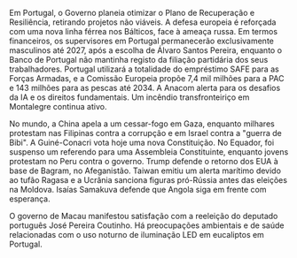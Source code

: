 Em Portugal, o Governo planeia otimizar o Plano de Recuperação e Resiliência, retirando projetos não viáveis. A defesa europeia é reforçada com uma nova linha férrea nos Bálticos, face à ameaça russa. Em termos financeiros, os supervisores em Portugal permanecerão exclusivamente masculinos até 2027, após a escolha de Álvaro Santos Pereira, enquanto o Banco de Portugal não mantinha registo da filiação partidária dos seus trabalhadores. Portugal utilizará a totalidade do empréstimo SAFE para as Forças Armadas, e a Comissão Europeia propõe 7,4 mil milhões para a PAC e 143 milhões para as pescas até 2034. A Anacom alerta para os desafios da IA e os direitos fundamentais. Um incêndio transfronteiriço em Montalegre continua ativo.

No mundo, a China apela a um cessar-fogo em Gaza, enquanto milhares protestam nas Filipinas contra a corrupção e em Israel contra a "guerra de Bibi". A Guiné-Conacri vota hoje uma nova Constituição. No Equador, foi suspenso um referendo para uma Assembleia Constituinte, enquanto jovens protestam no Peru contra o governo. Trump defende o retorno dos EUA à base de Bagram, no Afeganistão. Taiwan emitiu um alerta marítimo devido ao tufão Ragasa e a Ucrânia sanciona figuras pró-Rússia antes das eleições na Moldova. Isaías Samakuva defende que Angola siga em frente com esperança.

O governo de Macau manifestou satisfação com a reeleição do deputado português José Pereira Coutinho. Há preocupações ambientais e de saúde relacionadas com o uso noturno de iluminação LED em eucaliptos em Portugal.
